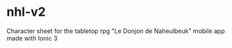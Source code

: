 # nhl-v2
Character sheet for the tabletop rpg "Le Donjon de Naheulbeuk" mobile app made with Ionic 3
